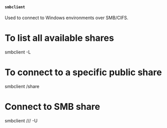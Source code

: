 #### `smbclient`

Used to connect to Windows environments over SMB/CIFS.

# To list all available shares
smbclient -L <hostname>

# To connect to a specific public share
smbclient <hostname>/share

# Connect to SMB share
smbclient //<server>/<share> -U <username>

